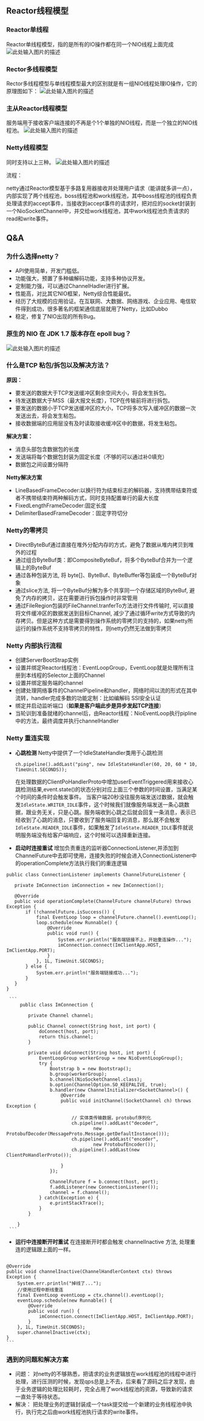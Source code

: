 ## Reactor线程模型
### Reactor单线程
Reactor单线程模型，指的是所有的IO操作都在同一个NIO线程上面完成
![此处输入图片的描述](images/netty-single-thread-reactor.png)

### Rector多线程模型
Rector多线程模型与单线程模型最大的区别就是有一组NIO线程处理IO操作，它的原理图如下：
![此处输入图片的描述](images/netty-multi-thread-reactor.png)

### 主从Reactor线程模型
服务端用于接收客户端连接的不再是个1个单独的NIO线程，而是一个独立的NIO线程池。
![此处输入图片的描述](images/netty-master-slave-reactor.png)

### Netty线程模型
同时支持以上三种。
![此处输入图片的描述](images/netty-thread-model.png)

流程：

netty通过Reactor模型基于多路复用器接收并处理用户请求（能讲就多讲一点），内部实现了两个线程池，boss线程池和work线程池，其中boss线程池的线程负责处理请求的accept事件，当接收到accept事件的请求时，把对应的socket封装到一个NioSocketChannel中，并交给work线程池，其中work线程池负责请求的read和write事件。

## Q&A
### 为什么选择netty？
 - API使用简单，开发门槛低。
 - 功能强大，预置了多种编解码功能，支持多种协议开发。
 - 定制能力强，可以通过ChannelHadler进行扩展。
 - 性能高，对比其它NIO框架，Netty综合性能最优。
 - 经历了大规模的应用验证。在互联网、大数据、网络游戏、企业应用、电信软件得到成功，很多著名的框架通信底层就用了Netty，比如Dubbo
 - 稳定，修复了NIO出现的所有Bug。
### 原生的 NIO 在 JDK 1.7 版本存在 epoll bug？
![此处输入图片的描述](images/nio-epoll-bug.png)
### 什么是TCP 粘包/拆包以及解决方法？
 **原因：**
  - 要发送的数据大于TCP发送缓冲区剩余空间大小，将会发生拆包。
  - 待发送数据大于MSS（最大报文长度），TCP在传输前将进行拆包。
  - 要发送的数据小于TCP发送缓冲区的大小，TCP将多次写入缓冲区的数据一次发送出去，将会发生粘包。
  - 接收数据端的应用层没有及时读取接收缓冲区中的数据，将发生粘包。

  **解决方案：**
  - 消息头部包含数据包的长度
  - 发送端将每个数据包封装为固定长度（不够的可以通过补0填充）
  - 数据包之间设置分隔符

  **Netty解决方案**
  - LineBasedFrameDecoder:以换行符为结束标志的解码器，支持携带结束符或者不携带结束符两种解码方式，同时支持配置单行的最大长度
  - FixedLengthFrameDecoder:固定长度
  - DelimiterBasedFrameDecoder：固定字符切分
 
### Netty的零拷贝
 - DirectByteBuf通过直接在堆外分配内存的方式，避免了数据从堆内拷贝到堆外的过程
 - 通过组合ByteBuf类：即CompositeByteBuf，将多个ByteBuf合并为一个逻辑上的ByteBuf
 - 通过各种包装方法, 将 byte[]、ByteBuf、ByteBuffer等包装成一个ByteBuf对象
 - 通过slice方法, 将一个ByteBuf分解为多个共享同一个存储区域的ByteBuf, 避免了内存的拷贝，这在需要进行拆包操作时非常管用
 - 通过FileRegion包装的FileChannel.tranferTo方法进行文件传输时, 可以直接将文件缓冲区的数据发送到目标Channel, 减少了通过循环write方式导致的内存拷贝。但是这种方式是需要得到操作系统的零拷贝的支持的，如果netty所运行的操作系统不支持零拷贝的特性，则netty仍然无法做到零拷贝

### Netty 内部执行流程
 - 创建ServerBootStrap实例
 - 设置并绑定Reactor线程池：EventLoopGroup，EventLoop就是处理所有注册到本线程的Selector上面的Channel
 - 设置并绑定服务端的channel
 - 创建处理网络事件的ChannelPipeline和handler，网络时间以流的形式在其中流转，handler完成多数的功能定制：比如编解码 SSl安全认证
 - 绑定并启动监听端口（**如果是客户端此步是异步发起TCP连接**）
 - 当轮训到准备就绪的channel后，由Reactor线程：NioEventLoop执行pipline中的方法，最终调度并执行channelHandler 

### Netty 重连实现
 - **心跳检测**
 Netty中提供了一个IdleStateHandler类用于心跳检测
    ```
    ch.pipeline().addLast("ping", new IdleStateHandler(60, 20, 60 * 10, TimeUnit.SECONDS));
    ```
    在处理数据的ClientPoHandlerProto中增加userEventTriggered用来接收心跳检测结果,event.state()的状态分别对应上面三个参数的时间设置，当满足某个时间的条件时会触发事件。
当客户端20秒没往服务端发送过数据，就会触发`IdleState.WRITER_IDLE`事件，这个时候我们就像服务端发送一条心跳数据，跟业务无关，只是心跳。服务端收到心跳之后就会回复一条消息，表示已经收到了心跳的消息，只要收到了服务端回复的消息，那么就不会触发`IdleState.READER_IDLE`事件，如果触发了`IdleState.READER_IDLE`事件就说明服务端没有给客户端响应，这个时候可以选择重新连接。

 - **启动时连接重试**
 增加负责重连的监听器ConnectionListener,并添加到ChannelFuture中去即可使用，连接失败的时候会进入ConnectionListener中的operationComplete方法执行我们的重连逻辑
 ```
 public class ConnectionListener implements ChannelFutureListener {

    private ImConnection imConnection = new ImConnection();

    @Override
    public void operationComplete(ChannelFuture channelFuture) throws Exception {
        if (!channelFuture.isSuccess()) {
            final EventLoop loop = channelFuture.channel().eventLoop();
            loop.schedule(new Runnable() {
                @Override
                public void run() {
                    System.err.println("服务端链接不上，开始重连操作...");
                    imConnection.connect(ImClientApp.HOST, ImClientApp.PORT);
                }
            }, 1L, TimeUnit.SECONDS);
        } else {
            System.err.println("服务端链接成功...");
        }
    }
}
 ```
 
     ```
         public class ImConnection {
        
            private Channel channel;
        
            public Channel connect(String host, int port) {
                doConnect(host, port);
                return this.channel;
            }
        
            private void doConnect(String host, int port) {
                EventLoopGroup workerGroup = new NioEventLoopGroup();
                try {
                    Bootstrap b = new Bootstrap();
                    b.group(workerGroup);
                    b.channel(NioSocketChannel.class);
                    b.option(ChannelOption.SO_KEEPALIVE, true);
                    b.handler(new ChannelInitializer<SocketChannel>() {
                        @Override
                        public void initChannel(SocketChannel ch) throws Exception {
        
                            // 实体类传输数据，protobuf序列化
                            ch.pipeline().addLast("decoder",  
                                    new ProtobufDecoder(MessageProto.Message.getDefaultInstance()));  
                            ch.pipeline().addLast("encoder",  
                                    new ProtobufEncoder());  
                            ch.pipeline().addLast(new ClientPoHandlerProto());
        
                        }
                    });
        
                    ChannelFuture f = b.connect(host, port);
                    f.addListener(new ConnectionListener());
                    channel = f.channel();
                } catch(Exception e) {
                    e.printStackTrace();
                }
            }
        
        }
     ```
   
   - **运行中连接断开时重试**
    在连接断开时都会触发 channelInactive 方法, 处理重连的逻辑跟上面的一样。
       ```
    @Override
    public void channelInactive(ChannelHandlerContext ctx) throws Exception {
        System.err.println("掉线了...");
        //使用过程中断线重连
        final EventLoop eventLoop = ctx.channel().eventLoop();
        eventLoop.schedule(new Runnable() {
            @Override
            public void run() {
                imConnection.connect(ImClientApp.HOST, ImClientApp.PORT);
            }
        }, 1L, TimeUnit.SECONDS);
        super.channelInactive(ctx);
    }
    ```
  ### 遇到的问题和解决方案
   - 问题：
   对netty的不够熟悉，把请求的业务逻辑放在work线程池的线程中进行处理，进行压测的时候，发现qps总是上不去，后来看了源码之后才发现，由于业务逻辑的处理比较耗时，完全占用了work线程池的资源，导致新的请求一直处于等待状态。
   - 解决：
   把处理业务的逻辑封装成一个task提交给一个新建的业务线程池中执行，执行完之后由work线程池执行请求的write事件。
